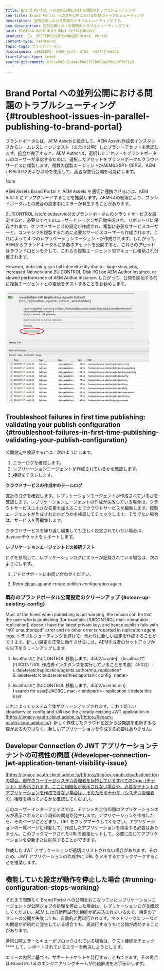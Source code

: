 ```yaml
---
title: Brand Portal への並列公開における問題のトラブルシューティング
seo-title: Brand Portal への並列公開における問題のトラブルシューティング
description: 並列公開における問題のトラブルシューティングです。
seo-description: 並列公開における問題のトラブルシューティングです。
uuid: 51e45ca-8c96-4c69-84ef-2ef34f3bcde2
products: SG_ PREPERNEMENTMANAGER/Brand_ Portal
content-type: reference
topic-tags: ブランドポータル
discoiquuid: a4801024- b509-4c51- afd8- e337417e658b
translation-type: tm+mt
source-git-commit: 068ce845c51de48fb677f7bd09a2f6d20ff6f1a5

---
```



# Brand Portal への並列公開における問題のトラブルシューティング {#troubleshoot-issues-in-parallel-publishing-to-brand-portal}

ブランドポータルは、AEM Assetsと統合して、AEM Assets作成者インスタンスからシームレスにインジェスト（または公開）したブランドアセットを承認します。[統合](https://helpx.adobe.com/experience-manager/6-5/assets/using/brand-portal-configuring-integration.html)が完了すると、AEM Authorは、選択したアセットをブランドポータルのユーザーが承認するために、選択したアセットをブランドポータルクラウドサービスに複製します。複数の複製エージェントがAEM6.2SP1- CFP5]、AEM CFP6.3.0.2および以降を使用して、高速な並行公開を可能にします。

>[!NOTE]
>
>AEM Assets Brand Portal と AEM Assets を適切に連携させるには、AEM 6.4.1.0 にアップグレードすることを推奨します。AEM6.4の制限により、ブランドポータルとの統合の設定中にエラーが発生することがあります。

[!UICONTROL /etc/cloudservice]のブランドポータルのクラウドサービスを設定すると、必要なすべてのユーザーとトークンが自動生成され、リポジトリに保存されます。クラウドサービスの設定が作成され、複製に必要なサービスユーザーと、コンテンツを複製するために必要なサービスユーザーも作成されます。これによって 4 つのレプリケーションエージェントが作成されます。したがって、AEMからブランドポータルに多数のアセットを公開すると、これらのアセットはラウンドロビンを介して、これらの複製エージェント間でキューに格納され分散されます。

However, publishing can fail intermittently due to- large sling jobs, increased Network and [!UICONTROL Disk I/O] on AEM Author instance, or slowed performance of AEM Author instance. したがって、公開を開始する前に複製エージェントとの接続をテストすることをお勧めします。

![](assets/test-connection.png)

## Troubleshoot failures in first time publishing: validating your publish configuration {#troubleshoot-failures-in-first-time-publishing-validating-your-publish-configuration}

公開設定を検証するには、次のようにします。

1. エラーログを確認します。
2. レプリケーションエージェントが作成されているかを確認します。
3. 接続をテストします。

**クラウドサービスの作成中のテールログ**

直近のログを確認します。レプリケーションエージェントが作成されているかを確認します。レプリケーションエージェントの作成が失敗している場合は、クラウドサービスに小さな変更を加えることでクラウドサービスを編集します。複製エージェントが作成されたかどうかを検証してチェックします。そうでない場合は、サービスを再編集します。

クラウドサービスを繰り返し編集しても正しく設定されていない場合は、daycareチケットをレポートします。

**レプリケーションエージェントとの接続テスト**

ログを参照して、レプリケーションログにエラーが記録されている場合は、次のようにします。

1. アドビサポートにお問い合わせください。

2. Retry [clean-up](../using/troubleshoot-parallel-publishing.md#clean-up-existing-config) and create publish configuration again.

<!--
Comment Type: remark
Last Modified By: Mini Gulati (mgulati)
Last Modified Date: 2018-06-21T22:56:21.256-0400
<p>?? check and compare public key. At times public key is different</p>
<p>?? another thing to check in /useradmin</p>
-->

### 既存のブランドポータル公開設定のクリーンアップ {#clean-up-existing-config}

Most of the times when publishing is not working, the reason can be that the user who is publishing (for example: [!UICONTROL mac-&lt;tenantid&gt;-replication]) doesn't have the latest private key, and hence publish fails with "401 unauthorized" error and no other error is reported in replication agent logs. トラブルシューティングを避けて、代わりに新しい設定を作成することができます。新しい設定を正常に動作させるには、AEM作成者のセットアップから以下をクリーンアップします。

1. localhostに [!UICONTROL 移動します。4502/crx/de] （localhostで [!UICONTROL 作成者インスタンスを実行していることを考慮）4502]）:\
   i. delete/etc/replication/agents.author/mp_replication*\
   ii. delete/etc/cloudservices/mediaportal/&lt; config_ name&gt;

2. localhostに [!UICONTROL 移動します。4502/useradmin]:\
   I search for user[!UACROL mac-&lt; endiperd&gt;- replication
ii delete this user

これによってシステム全体がクリーンアップされます。これで新しい  cloudservice  config and still use the already existing JWT application in [https://legacy-oauth.cloud.adobe.io/](https://legacy-oauth.cloud.adobe.io/). 新しく作成したクラウド設定から公開鍵を更新する必要があるのではなく、新しいアプリケーションを作成する必要はありません。

## Developer Connection の JWT アプリケーションテナントの可視性の問題 {#developer-connection-jwt-application-tenant-visibility-issue}

[https://legacy-oauth.cloud.adobe.io/](https://legacy-oauth.cloud.adobe.io/)の場合、現在のユーザーがシステム管理者を保持しているすべてのOrgs（テナント）が表示されます。ここに組織名が表示されない場合や、必要なテナントのアプリケーションを作成できない場合は、そのための十分な（システム管理者の）権限を持っているかを確認してください。

このユーザーインターフェイスでは、テナントの上位10個のアプリケーションのみが表示されるという既知の問題が発生します。アプリケーションを作成したら、そのページにとどまり、URL をブックマークしてください。アプリケーションの一覧ページに移動して、作成したアプリケーションを検索する必要はありません。このブックマークされたURLを直接ヒットして、必要に応じてアプリケーションを更新または削除することができます。

作成した JWT アプリケーションが適切にリストされない場合があります。そのため、JWT アプリケーションの作成中に URL をメモするかブックマークすることを推奨します。

## 機能していた設定が動作を停止した場合 {#running-configuration-stops-working}

<!--
Comment Type: draft

<p>If the running configuration stops working, either of the following two possibilities
<g class="gr_ gr_15 gr-alert gr_gramm gr_inline_cards gr_run_anim Grammar multiReplace" data-gr-id="15" id="15" style="font-size: 12px;">
are
</g> there:</p>
<p>1.
<g class="gr_ gr_14 gr-alert gr_gramm gr_inline_cards gr_run_anim Grammar only-ins doubleReplace replaceWithoutSep" data-gr-id="14" id="14">
Connection
</g> has failed, or</p>
<p>2. Publish has failed with permission to dam-replication-service denied, while connection has passed </p>
<p>If the connection has failed [1], the
<g class="gr_ gr_10 gr-alert gr_spell gr_inline_cards gr_run_anim ContextualSpelling ins-del multiReplace" data-gr-id="10" id="10">
fail safe
</g> way to fix it is to <a href="../using/troubleshoot-parallel-publishing.md#main-pars-header-1664955658">clean up</a> the existing Brand Portal publish configuration and recreate a publish configuration. </p>
<p>However, if the
<g class="gr_ gr_18 gr-alert gr_spell gr_inline_cards gr_run_anim ContextualSpelling" data-gr-id="18" id="18">
publish
</g> has failed with
<g class="gr_ gr_16 gr-alert gr_gramm gr_inline_cards gr_run_anim Grammar only-ins doubleReplace replaceWithoutSep" data-gr-id="16" id="16">
permission
</g> denied to dam-replication-service, raise a support ticket.</p>
-->

それまで問題なく Brand Portal への公開をおこなっていたレプリケーションエージェントが公開ジョブの処理を停止した場合は、レプリケーションログを確認してください。AEM には自動再試行の機能が組み込まれているので、特定のアセットの公開が失敗しても、自動的に再試行されます。ネットワークエラーなどの問題が断続的に発生している場合でも、再試行するうちに公開が成功することがあります。

連続公開エラーとキューがブロックされている場合は、テスト接続をチェック **** して、レポートされているエラーを解決しようとします。

エラーの内容に基づき、サポートチケットを発行することもできます。その場合は Brand Portal のエンジニアリングチームが問題解決をお手伝いします。
